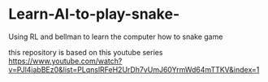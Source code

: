 # Learn-AI-to-play-snake-
Using RL and bellman to learn the computer how to snake game 

this repository is based on this youtube series 
https://www.youtube.com/watch?v=PJl4iabBEz0&list=PLqnslRFeH2UrDh7vUmJ60YrmWd64mTTKV&index=1
